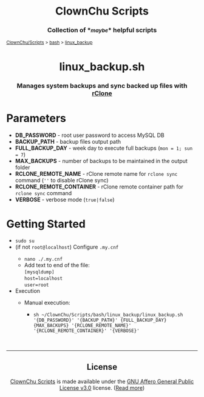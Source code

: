 <h1 align="center">ClownChu Scripts</h1>
<h3 align="center">Collection of *<b><i><small>maybe</small></i></b>* helpful scripts</h3>

<small>
    <a href="/ClownChu/Scripts">ClownChu/Scripts</a> > 
    <a href="/bash">bash</a> >
    <a href="/bash/linux_backup">linux_backup</a>
</small>

<br />

<h1 align="center" id="linux_backup_sh">
    linux_backup.sh
</h1>
<h3 align="center">
    Manages system backups and sync backed up files with <a href="https://rclone.org/" target="_blank">rClone</a>
</h3>

<h1 id="parameters">
    Parameters
</h1>
<ul>
    <li><b>DB_PASSWORD</b> - root user password to access MySQL DB</li>
    <li><b>BACKUP_PATH</b> - backup files output path</li>
    <li><b>FULL_BACKUP_DAY</b> - week day to execute full backups (<code>mon = 1; sun = 7</code>)</li>
    <li><b>MAX_BACKUPS</b> - number of backups to be maintained in the output folder</li>
    <li><b>RCLONE_REMOTE_NAME</b> - rClone remote name for <code>rclone sync</code> command (<code>''</code> to disable rClone sync)</li>
    <li><b>RCLONE_REMOTE_CONTAINER</b> - rClone remote container path for <code>rclone sync</code> command</li>
    <li><b>VERBOSE</b> - verbose mode (<code>true|false</code>)
</ul>

<h1 id="getting_started">
    Getting Started
</h1>
<ul>
    <li><code>sudo su</code></li>
    <li>
        (if not <code>root@localhost</code>) Configure <code>.my.cnf</code>
    </li>
    <ul>
        <li><code>nano ./.my.cnf</code></li>
        <li>
            Add text to end of the file: 
            <br />
            <code>[mysqldump]</code><br />
            <code>host=localhost</code><br />
            <code>user=root</code>
        </li>
    </ul>
    <li>
        Execution
    </li>
    <ul>
        <li>
            Manual execution:
        </li>
        <ul>
            <li><code>sh ~/ClownChu/Scripts/bash/linux_backup/linux_backup.sh '{DB_PASSWORD}' '{BACKUP_PATH}' {FULL_BACKUP_DAY} {MAX_BACKUPS} '{RCLONE_REMOTE_NAME}' '{RCLONE_REMOTE_CONTAINER}' '{VERBOSE}'</code></li>
        </ul>
    </ul>
</ul>

<br />
<hr>

<h2 align="center" id="license">License</h2>
<div align="center">
    <a href="https://github.com/ClownChu/Scripts" target="_blank">ClownChu Scripts</a> is made available under the <a href="https://www.gnu.org/licenses/agpl-3.0.en.html" target="_blank">GNU Affero General Public License v3.0</a> license. (<a href="https://choosealicense.com/licenses/agpl-3.0/" target="_blank">Read more</a>)
</div>
